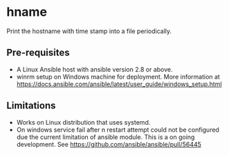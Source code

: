 # hname
Print the hostname with time stamp into a file periodically.

## Pre-requisites
- A Linux Ansible host with ansible version 2.8 or above.
- winrm setup on Windows machine for deployment. More information at https://docs.ansible.com/ansible/latest/user_guide/windows_setup.html

## Limitations
- Works on Linux distribution that uses systemd.
- On windows service fail after n restart attempt could not be configured due the current limitation of ansible module. This is a on going development. See https://github.com/ansible/ansible/pull/56445

